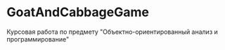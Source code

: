 # GoatAndCabbageGame
Курсовая работа по предмету "Объектно-ориентированный анализ и программирование"